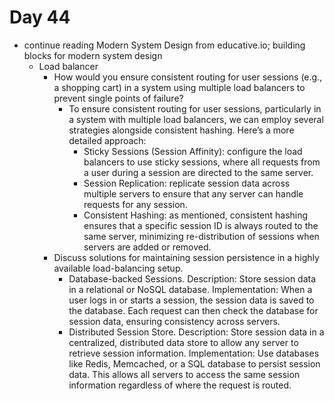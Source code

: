 # Day 44

- continue reading Modern System Design from educative.io; building blocks for modern system design
    - Load balancer
        - How would you ensure consistent routing for user sessions (e.g., a shopping cart) in a system using multiple load balancers to prevent single points of failure?
            - To ensure consistent routing for user sessions, particularly in a system with multiple load balancers, we can employ several strategies alongside consistent hashing. Here’s a more detailed approach:
                - Sticky Sessions (Session Affinity): configure the load balancers to use sticky sessions, where all requests from a user during a session are directed to the same server.
                - Session Replication: replicate session data across multiple servers to ensure that any server can handle requests for any session.
                - Consistent Hashing: as mentioned, consistent hashing ensures that a specific session ID is always routed to the same server, minimizing re-distribution of sessions when servers are added or removed.
        - Discuss solutions for maintaining session persistence in a highly available load-balancing setup.
            - Database-backed Sessions. Description: Store session data in a relational or NoSQL database. Implementation: When a user logs in or starts a session, the session data is saved to the database. Each request can then check the database for session data, ensuring consistency across servers.
            - Distributed Session Store. Description: Store session data in a centralized, distributed data store to allow any server to retrieve session information. Implementation: Use databases like Redis, Memcached, or a SQL database to persist session data. This allows all servers to access the same session information regardless of where the request is routed.






